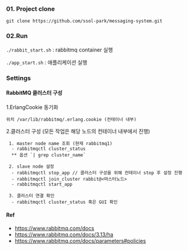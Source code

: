 ### 01. Project clone
`git clone https://github.com/ssol-park/messaging-system.git`

### 02.Run
```./rabbit_start.sh``` : rabbitmq container 실행

```./app_start.sh``` : 애플리케이션 실행

### Settings
 #### RabbitMQ 클러스터 구성

1.ErlangCookie 동기화
   
``` 위치 /var/lib/rabbitmq/.erlang.cookie (컨테이너 내부) ```
    

2.클러스터 구성 (모든 작업은 해당 노드의 컨테이너 내부에서 진행)
   ``` 
    1. master node name 조회 (현재 rabbitmq1)
     - rabbitmqctl cluster_status
     ** 옵션 `| grep cluster_name`
   
    2. slave node 설정 
     - rabbitmqctl stop_app // 클러스터 구성을 위해 컨테이너 stop 후 설정 진행
     - rabbitmqctl join_cluster rabbit@<마스터노드>
     - rabbitmqctl start_app
       
    3. 클러스터 연결 확인
     - rabbitmqctl cluster_status 혹은 GUI 확인
   ```

 #### Ref
 - https://www.rabbitmq.com/docs
 - https://www.rabbitmq.com/docs/3.13/ha
 - https://www.rabbitmq.com/docs/parameters#policies
 
